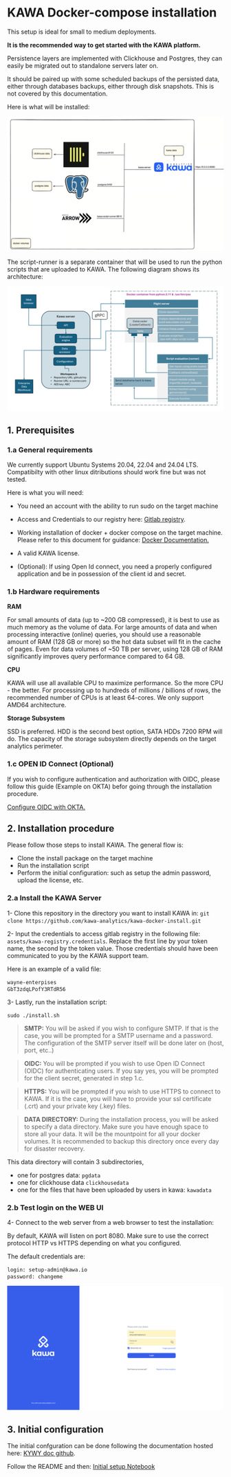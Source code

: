 KAWA Docker-compose installation
==============

This setup is ideal for small to medium deployments. 

**It is the recommended way to get started with the KAWA platform.**

Persistence layers are implemented with Clickhouse and Postgres, they can easily be migrated out to standalone servers later on.


It should be paired up with some scheduled backups of the persisted data, either through databases backups, either through disk snapshots. This is not covered by this documentation.

Here is what will be installed:

<p align="center">
  <img  src="readme-assets/docker-compose.png" alt="Docker compose network">
</p>

The script-runner is a separate container that will be used to run the python scripts that are uploaded to KAWA.
The following diagram shows its architecture:

<p align="center">
  <img  src="readme-assets/script-runner.png" alt="Script runner architecture">
</p>

## 1. Prerequisites

### 1.a General requirements

We currently support Ubuntu Systems 20.04, 22.04 and 24.04 LTS.
Compatibilty with other linux ditributions should work fine but was not tested.

Here is what you will need:

- You need an account with the ability to run sudo on the target machine

- Access and Credentials to our registry here: [Gitlab registry](registry.gitlab.com/kawa-analytics-dev).

- Working installation of docker + docker compose on the target machine. Please refer to this document for guidance: [Docker Documentation.](https://docs.docker.com/engine/install/ubuntu/)

- A valid KAWA license.

- (Optional): If using Open Id connect, you need a properly configured application and be in possession of the client id and secret.


### 1.b Hardware requirements

__RAM__

For small amounts of data (up to ~200 GB compressed), it is best to use as much memory as the volume of data. For large amounts of data and when processing interactive (online) queries, you should use a reasonable amount of RAM (128 GB or more) so the hot data subset will fit in the cache of pages. Even for data volumes of ~50 TB per server, using 128 GB of RAM significantly improves query performance compared to 64 GB.

__CPU__

KAWA will use all available CPU to maximize performance. So the more CPU - the better. For processing up to hundreds of millions / billions of rows, the recommended number of CPUs is at least 64-cores. We only support AMD64 architecture.

__Storage Subsystem__

SSD is preferred. HDD is the second best option, SATA HDDs 7200 RPM will do. The capacity of the storage subsystem directly depends on the target analytics perimeter.


### 1.c OPEN ID Connect (Optional)

If you wish to configure authentication and authorization with OIDC,
please follow this guide (Example on OKTA) befor going through the installation procedure.

[Configure OIDC with OKTA.](/documentation/CONFIGURE_OIDC_WITH_OKTA.md)


## 2. Installation procedure

Please follow those steps to install KAWA.
The general flow is:
- Clone the install package on the target machine
- Run the installation script
- Perform the initial configuration: such as setup the admin password, upload the license, etc.

### 2.a Install the KAWA Server

1- Clone this repository in the directory you want to install KAWA in: `git clone https://github.com/kawa-analytics/kawa-docker-install.git`

2- Input the credentials to access gitlab registry in the following file: `assets/kawa-registry.credentials`. Replace the first line by your token name, the second by the token value. 
Those credentials should have been communicated to you by the KAWA support team.

Here is an example of a valid file:

```
wayne-enterpises
GbT3zdqLPofY3RTdR56
```

3- Lastly, run the installation script:

```
sudo ./install.sh
```

> __SMTP:__ You will be asked if you wish to configure SMTP. If that is the case, you will be prompted for a SMTP username and a password. The configuration of the SMTP server itself will be done later on (host, port, etc..)

> __OIDC:__ You will be prompted if you wish to use Open ID Connect (OIDC) for authenticating users. If you say yes, you will be prompted for the client secret, generated in step 1.c.


> __HTTPS:__ You will be prompted if you wish to use HTTPS to connect to KAWA. If it is the case, you will have to provide your ssl certificate (.crt) and your private key (.key) files. 

> __DATA DIRECTORY:__ During the installation process, you will be asked to
specify a data directory. Make sure you have enough space to store all your data. It will be the mountpoint for all your docker volumes. It is recommended to backup this directory once every day for disaster recovery. 

This data directory will contain 3 subdirectories,
- one for postgres data: `pgdata`
- one for clickhouse data `clickhousedata` 
- one for the files that have been uploaded by users in kawa: `kawadata`


### 2.b Test login on the WEB UI

4- Connect to the web server from a web browser to test the installation:

By default, KAWA will listen on port 8080.
Make sure to use the correct protocol HTTP vs HTTPS depending on what you configured.

The default credentials are:
```
login: setup-admin@kawa.io
password: changeme
```

<p align="center">
  <img  src="readme-assets/login.png" alt="Login page">
</p>


## 3. Initial configuration

The initial confguration can be done following the documentation hosted here: [KYWY doc github](https://github.com/kawa-analytics/kywy-documentation).

Follow the README and then:  [Initial setup Notebook](https://github.com/kawa-analytics/kywy-documentation/blob/main/05_initial_instance_configuration.ipynb)

